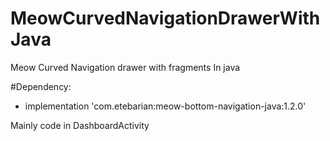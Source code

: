 # MeowCurvedNavigationDrawerWithJava
Meow Curved Navigation drawer with fragments In java

#Dependency:
   - implementation 'com.etebarian:meow-bottom-navigation-java:1.2.0'

Mainly code in DashboardActivity
